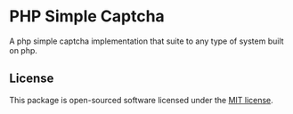# PHP Simple Captcha

A php simple captcha implementation that suite to any type of system built on php.

## License

This package is open-sourced software licensed under the [MIT license](https://opensource.org/licenses/MIT).